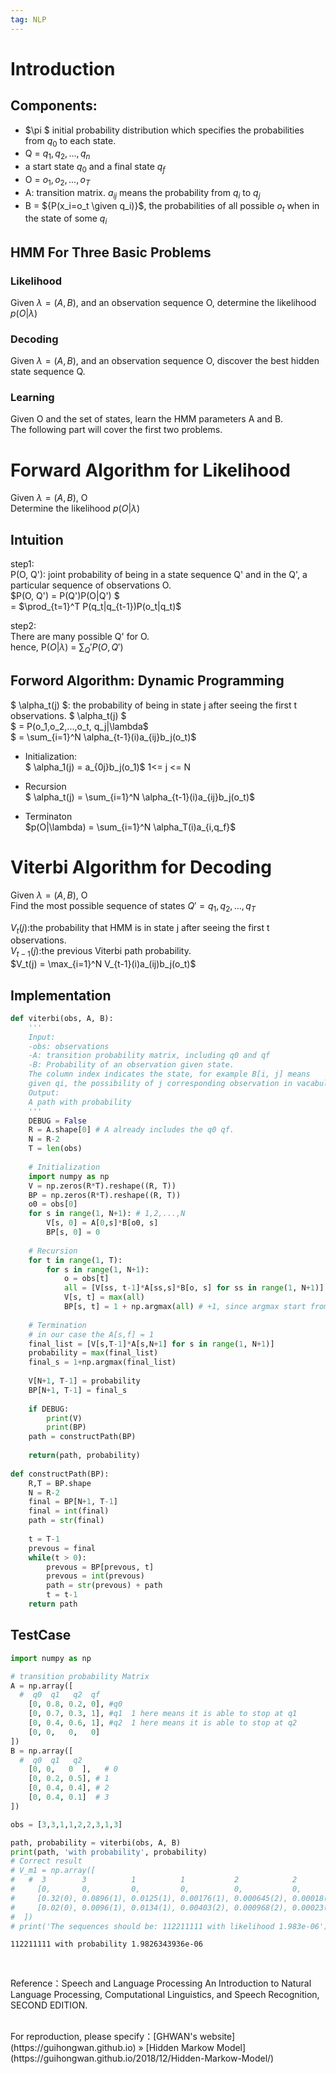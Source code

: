 ```yaml
---  
tag: NLP 
---
```


# Introduction
## Components:
- $\pi $ initial probability distribution which specifies the probabilities from $q_0$ to each state.
- Q = $q_1,q_2,...,q_n$
- a start state $q_0$ and a final state $q_f$
- O = $o_1,o_2,...,o_T$
- A: transition matrix. $a_{ij}$ means the probability from $q_i$ to $q_j$
- B = ${P(x_i=o_t \given q_i)}$, the probabilities of all possible $o_t$ when in the state of some $q_i$

## HMM For Three Basic Problems
### Likelihood
Given $\lambda = (A, B)$, and an observation sequence O, determine the likelihood $p(O|\lambda)$
### Decoding
Given $\lambda = (A, B)$, and an observation sequence O, discover the best hidden state sequence Q.
### Learning
Given O and the set of states, learn the HMM parameters A and B.    
The following part will cover the first two problems.

# Forward Algorithm for Likelihood
Given $\lambda = (A, B)$, O    
Determine the likelihood $p(O|\lambda)$

## Intuition
step1:    
P(O, Q'): joint probability of being in a state sequence Q' and in the Q', a particular sequence of observations O.    
$P(O, Q') = P(Q')P(O|Q')  $  
= $\prod_{t=1}^T P(q_t|q_{t-1})P(o_t|q_t)$      
    
step2:    
There are many possible Q' for O.        
hence, P$(O|\lambda)$ = $\sum_Q' P(O,Q')$

## Forword Algorithm: Dynamic Programming
$ \alpha_t(j) $: the probability of being in state j after seeing the first t observations.
$ \alpha_t(j) $    
$ = P(o_1,o_2,...,o_t, q_j|\lambda$    
$ = \sum_{i=1}^N \alpha_{t-1}(i)a_{ij}b_j(o_t)$



- Initialization:    
$ \alpha_1(j) = a_{0j}b_j(o_1)$ 1<= j <= N

- Recursion    
$ \alpha_t(j) = \sum_{i=1}^N \alpha_{t-1}(i)a_{ij}b_j(o_t)$

- Terminaton    
$p(O|\lambda) = \sum_{i=1}^N \alpha_T(i)a_{i,q_f}$

# Viterbi Algorithm for Decoding
Given $\lambda = (A, B)$, O    
Find the most possible sequence of states $Q'= q_1, q_2,...,q_T$

$V_t(j)$:the probability that HMM is in state j after seeing the first t observations.     
$V_{t-1}(j)$:the previous Viterbi path probability.    
$V_t(j) = \max_{i=1}^N V_{t-1}(i)a_(ij)b_j(o_t)$

## Implementation


```python
def viterbi(obs, A, B):
    '''
    Input:
    -obs: observations
    -A: transition probability matrix, including q0 and qf
    -B: Probability of an observation given state.
    The column index indicates the state, for example B[i, j] means 
    given qi, the possibility of j corresponding observation in vacabulary.
    Output:
    A path with probability
    '''
    DEBUG = False
    R = A.shape[0] # A already includes the q0 qf.
    N = R-2
    T = len(obs)
    
    # Initialization
    import numpy as np
    V = np.zeros(R*T).reshape((R, T))
    BP = np.zeros(R*T).reshape((R, T))
    o0 = obs[0]
    for s in range(1, N+1): # 1,2,...,N
        V[s, 0] = A[0,s]*B[o0, s]
        BP[s, 0] = 0
    
    # Recursion
    for t in range(1, T):
        for s in range(1, N+1):
            o = obs[t]
            all = [V[ss, t-1]*A[ss,s]*B[o, s] for ss in range(1, N+1)]
            V[s, t] = max(all)
            BP[s, t] = 1 + np.argmax(all) # +1, since argmax start from 0
        
    # Termination
    # in our case the A[s,f] = 1
    final_list = [V[s,T-1]*A[s,N+1] for s in range(1, N+1)]
    probability = max(final_list)
    final_s = 1+np.argmax(final_list)
    
    V[N+1, T-1] = probability
    BP[N+1, T-1] = final_s
    
    if DEBUG:
        print(V)
        print(BP)
    path = constructPath(BP)
    
    return(path, probability)
    
def constructPath(BP):
    R,T = BP.shape
    N = R-2
    final = BP[N+1, T-1]
    final = int(final)
    path = str(final)
    
    t = T-1
    prevous = final
    while(t > 0):
        prevous = BP[prevous, t]
        prevous = int(prevous)
        path = str(prevous) + path
        t = t-1
    return path
```

## TestCase


```python
import numpy as np

# transition probability Matrix 
A = np.array([
  #  q0  q1   q2  qf
    [0, 0.8, 0.2, 0], #q0
    [0, 0.7, 0.3, 1], #q1  1 here means it is able to stop at q1
    [0, 0.4, 0.6, 1], #q2  1 here means it is able to stop at q2
    [0, 0,   0,   0]
])
B = np.array([
  #  q0  q1   q2
    [0, 0,   0  ],   # 0
    [0, 0.2, 0.5], # 1
    [0, 0.4, 0.4], # 2
    [0, 0.4, 0.1]  # 3 
])
```


```python
obs = [3,3,1,1,2,2,3,1,3]

path, probability = viterbi(obs, A, B)
print(path, 'with probability', probability)
# Correct result
# V_m1 = np.array([
#   #  3        3          1          1           2            2           3             1             3
#     [0,       0,         0,         0,          0,           0,          0,            0,            0],  #q0
#     [0.32(0), 0.0896(1), 0.0125(1), 0.00176(1), 0.000645(2), 0.00018(1), 5.058e-05(1), 7.081e-06(1), 1.983e-06(1)],  #q1
#     [0.02(0), 0.0096(1), 0.0134(1), 0.00403(2), 0.000968(2), 0.00023(2), 1.393e-05(2), 7.587e-06,    4.5512e-07]  #q2
#  ]) 
# print('The sequences should be: 112211111 with likelihood 1.983e-06')
```

    112211111 with probability 1.9826343936e-06

<br>

Reference：Speech and Language Processing An Introduction to Natural Language Processing, Computational Linguistics, and Speech Recognition, SECOND EDITION.

<br>
For reproduction, please specify：[GHWAN's website](https://guihongwan.github.io) » [Hidden Markow Model](https://guihongwan.github.io/2018/12/Hidden-Markow-Model/)

